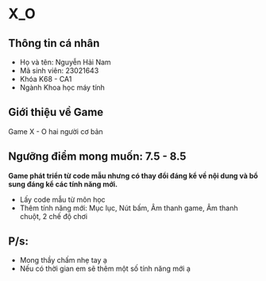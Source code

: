 # X_O

## Thông tin cá nhân
- Họ và tên: Nguyễn Hải Nam
- Mã sinh viên: 23021643
- Khóa K68 - CA1
- Ngành Khoa học máy tính

## Giới thiệu về Game
Game X - O hai người cơ bản

## Ngưỡng điểm mong muốn: 7.5 - 8.5
**Game phát triển từ code mẫu nhưng có thay đổi đáng kể về nội dung và bổ sung đáng kể các tính năng mới.**
- Lấy code mẫu từ môn học
- Thêm tính năng mới: Mục lục, Nút bấm, Âm thanh game, Âm thanh chuột, 2 chế độ chơi

## P/s:
- Mong thầy chấm nhẹ tay ạ
- Nếu có thời gian em sẽ thêm một số tính năng mới ạ
